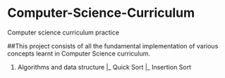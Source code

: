 # Computer-Science-Curriculum
Computer science curriculum practice

##This project consists of all the fundamental implementation of various concepts learnt in Computer Science curriculum.
1. Algorithms and data structure
 |_ Quick Sort
 |_ Insertion Sort
